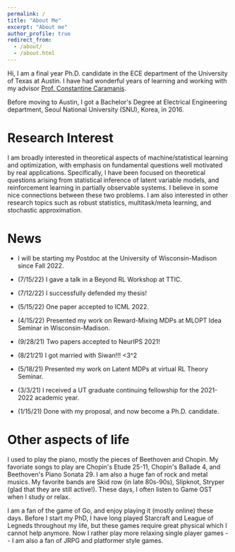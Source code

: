 ```yaml
---
permalink: /
title: "About Me"
excerpt: "About me"
author_profile: true
redirect_from: 
  - /about/
  - /about.html
---
```


Hi, I am a final year Ph.D. candidate in the ECE department of the University of Texas at Austin. I have had wonderful years of learning and working with my advisor [Prof. Constantine Caramanis](http://users.ece.utexas.edu/~cmcaram/constantine_caramanis/Home.html). 

Before moving to Austin, I got a Bachelor's Degree at Electrical Engineering department, Seoul National University (SNU), Korea, in 2016. 



Research Interest
======
I am broadly interested in theoretical aspects of machine/statistical learning and optimization, with emphasis on fundamental questions well motivated by real applications. Specifically, I have been focused on theoretical questions arising from statistical inference of latent variable models, and reinforcement learning in partially observable systems. I believe in some nice connections between these two problems. I am also interested in other research topics such as robust statistics, multitask/meta learning, and stochastic approximation. 


 
News
======
- I will be starting my Postdoc at the University of Wisconsin-Madison since Fall 2022.

- (7/15/22) I gave a talk in a Beyond RL Workshop at TTIC.

- (7/12/22) I successfully defended my thesis!

- (5/15/22) One paper accepted to ICML 2022.

- (4/15/22) Presented my work on Reward-Mixing MDPs at MLOPT Idea Seminar in Wisconsin-Madison.

- (9/28/21) Two papers accepted to NeurIPS 2021!

- (8/21/21) I got married with Siwan!!! <3^2

- (5/18/21) Presented my work on Latent MDPs at virtual RL Theory Seminar.

- (3/3/21) I received a UT graduate continuing fellowship for the 2021-2022 academic year. 

- (1/15/21) Done with my proposal, and now become a Ph.D. candidate.



Other aspects of life
======
I used to play the piano, mostly the pieces of Beethoven and Chopin. My favoriate songs to play are Chopin's Etude 25-11, Chopin's Ballade 4, and Beethoven's Piano Sonata 29. I am also a huge fan of rock and metal musics. My favorite bands are Skid row (in late 80s-90s), Slipknot, Stryper (glad that they are still active!). These days, I often listen to Game OST when I study or relax.

I am a fan of the game of Go, and enjoy playing it (mostly online) these days. Before I start my PhD, I have long played Starcraft and League of Legneds throughout my life, but these games require great physical which I cannot help anymore. Now I rather play more relaxing single player games -- I am also a fan of JRPG and platformer style games.